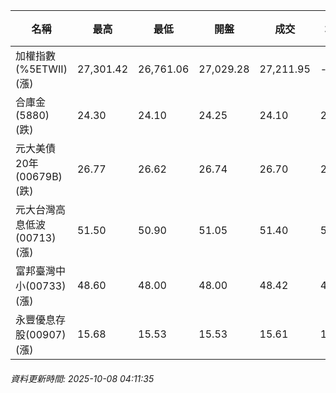 | 名稱 | 最高 | 最低 | 開盤 | 成交 | 均價 | 成交金額(億) | 昨收 | 漲跌幅 | 漲跌 | 總量 | 昨量 | 振幅 |
| -------- | -------- | -------- | -------- |-------- | -------- | -------- |-------- |-------- |-------- | -------- | -------- |-------- |
|加權指數(%5ETWII) (漲)|27,301.42|26,761.06|27,029.28|27,211.95|-|5,570.26|26,761.06|1.68%|450.89|9,237,958|0|2.02%|
|合庫金(5880) (跌)|24.30|24.10|24.25|24.10|24.17|3.36|24.35|1.03%|0.25|13,896|7,035|0.82%|
|元大美債20年(00679B) (跌)|26.77|26.62|26.74|26.70|26.68|13.16|26.88|0.67%|0.18|49,327|25,917|0.56%|
|元大台灣高息低波(00713) (漲)|51.50|50.90|51.05|51.40|51.22|12.54|51.10|0.59%|0.30|24,487|10,440|1.17%|
|富邦臺灣中小(00733) (漲)|48.60|48.00|48.00|48.42|48.43|1.04|47.75|1.40%|0.67|2,153|1,124|1.26%|
|永豐優息存股(00907) (漲)|15.68|15.53|15.53|15.61|15.63|0.204|15.53|0.52%|0.08|1,307|935|0.97%|
###### 資料更新時間: 2025-10-08 04:11:35